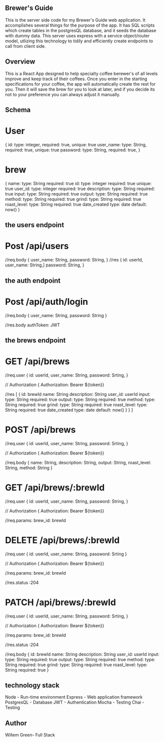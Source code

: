 

## Brewer's Guide
This is the server side code for my Brewer's Guide web application. It accomplishes several things for the purpose of the app. It has SQL scripts which create tables in the postgresQL database, and it seeds the database with dummy data. This server uses express with a service object/router model, utlizing this technology to tidily and efficiently create endpoints to call from client side. 

## Overview


This is a React App designed to help specialty coffee berewer's of all levels improve and keep track of their coffees. Once you enter in the starting specifications for your coffee, the app will automatically create the rest for you. Then it will save the brew for you to look at later, and if you decide its not to your preference you can always adjust it manually.

## Schema

# User

{
    id: 
        type: integer,
        required: true,
        unique: true
    user_name: 
        type: String,
        required: true,
        unique: true
    password: 
        type: String,
        required: true,
}

# brew

{
    name:
        type: String
        required: true
    id:
        type: integer
        required: true
        unique: true
    user_id:
        type: integer
        required: true
    description:
        type: String
        required: true
    input:
        type: String
        required: true
    output:
        type: String
        required: true
    method:
        type: String
        required: true
    grind:
        type: String
        required: true
    roast_level:
        type: String
        required: true
    date_created
        type: date
        default: now()
}

## the users endpoint

# Post /api/users
//req.body
{
  user_name: String,
  password: String,
}
//res
{
  id: userId,
  user_name: String,]
  password: String,
}

## the auth endpoint

# Post /api/auth/login
//req.body
{ user_name: String, password: String }

//res.body
authToken: JWT

## the brews endpoint

# GET /api/brews
//req.user
{
  id: userId,
  user_name: String,
  password: Srting,
}

//  Authorization
{ Authorization: Bearer ${token}}

//res
[
    {
        id: brewId
        name: String
        description: String
        user_id: userId
        input:
            type: String
            required: true
        output:
            type: String
            required: true
        method:
            type: String
            required: true
        grind:
            type: String
            required: true
        roast_level:
            type: String
            required: true
        date_created
            type: date
            default: now()
}
    }
]

# POST /api/brews
//req.user
{
  id: userId,
  user_name: String,
  password: Srting,
}

//  Authorization
{ Authorization: Bearer ${token}}

//req.body
{ 
    name: String,
    description: String,
    output: String,
    roast_level: String,
    method: String
}

# GET /api/brews/:brewId

//req.user
{
  id: userId,
  user_name: String,
  password: String,
}

//  Authorization
{ Authorization: Bearer ${token}}

//req.params:
brew_id: brewId

# DELETE /api/brews/:brewId
//req.user
{
  id: userId,
  user_name: String,
  password: Srting
}

//  Authorization
{ Authorization: Bearer ${token}}

//req.params:
brew_id: brewId

//res.status
:204

# PATCH /api/brews/:brewId

//req.user
{
  id: userId,
  user_name: String,
  password: Srting,
}

//  Authorization
{ Authorization: Bearer ${token}}

//req.params:
brew_id: brewId

//res.status
:204

//req.body
{ 
    id: brewId
        name: String
        description: String
        user_id: userId
        input:
            type: String
            required: true
        output:
            type: String
            required: true
        method:
            type: String
            required: true
        grind:
            type: String
            required: true
        roast_level:
            type: String
            required: true
}

## technology stack

Node - Run-time environment
Express - Web application framework
PostgresQL - Database
JWT - Authentication
Mocha - Testing
Chai - Testing

## Author
Willem Green- Full Stack